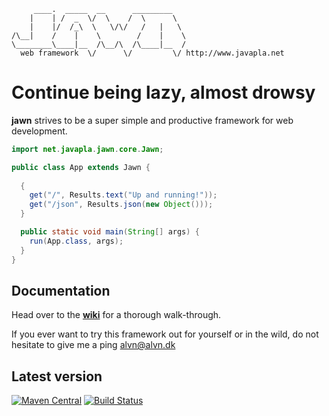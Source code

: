 ```
     ____.  _____  __      _________   
    |    | /  _  \/  \    /  \      \  
    |    |/  /_\  \   \/\/   /   |   \ 
/\__|    /    |    \        /    |    \ 
\________\____|__  /\__/\  /\____|__  /
  web framework  \/      \/         \/ http://www.javapla.net
```
# Continue being lazy, almost drowsy

**jawn** strives to be a super simple and productive framework for web development. 

```java
import net.javapla.jawn.core.Jawn;

public class App extends Jawn {
  
  {
    get("/", Results.text("Up and running!"));
    get("/json", Results.json(new Object()));
  }

  public static void main(String[] args) {
    run(App.class, args);
  }
}
```


## Documentation
Head over to the **[wiki](https://github.com/MTDdk/jawn/wiki)** for a thorough walk-through.

If you ever want to try this framework out for yourself or in the wild, do not hesitate to give me a ping alvn@alvn.dk

## Latest version
[![Maven Central](https://maven-badges.herokuapp.com/maven-central/net.javapla.jawn/jawn-core/badge.svg)](https://maven-badges.herokuapp.com/maven-central/net.javapla.jawn/jawn-core)
[![Build Status](https://travis-ci.org/MTDdk/jawn.svg?branch=1.0.x)](https://travis-ci.org/MTDdk/jawn)
